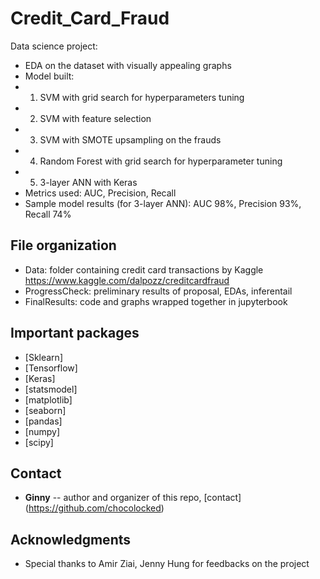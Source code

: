 # Credit_Card_Fraud

Data science project:

* EDA on the dataset with visually appealing graphs 
* Model built: 
* 1. SVM with grid search for hyperparameters tuning
* 2. SVM with feature selection
* 3. SVM with SMOTE upsampling on the frauds
* 4. Random Forest with grid search for hyperparameter tuning
* 5. 3-layer ANN with Keras
* Metrics used: AUC, Precision, Recall 
* Sample model results (for 3-layer ANN):  AUC 98%, Precision 93%, Recall 74%

## File organization

* Data: folder containing credit card transactions by Kaggle <https://www.kaggle.com/dalpozz/creditcardfraud> 
* ProgressCheck: preliminary results of proposal, EDAs, inferentail
* FinalResults: code and graphs wrapped together in jupyterbook 

## Important packages

* [Sklearn]
* [Tensorflow]
* [Keras] 
* [statsmodel]
* [matplotlib]
* [seaborn]
* [pandas]
* [numpy]
* [scipy]


## Contact

* **Ginny** -- author and organizer of this repo, [contact] (https://github.com/chocolocked)


## Acknowledgments

* Special thanks to Amir Ziai, Jenny Hung for feedbacks on the project 

